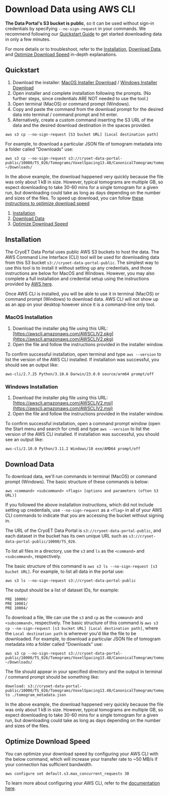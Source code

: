 # Download Data using AWS CLI

**The Data Portal's S3 bucket is public**, so it can be used without sign-in credentials by specifying `--no-sign-request` in your commands. We recommend following our [Quickstart Guide](#quickstart) to get started downloading data in only a few minutes.
  
For more details or to troubleshoot, refer to the [Installation](#installation), [Download Data](#download-data), and [Optimize Download Speed](#optimize-download-speed) in-depth explanations.
  
  ## Quickstart
  
  1. Download the installer: [MacOS Installer Download](https://awscli.amazonaws.com/AWSCLIV2.pkg) / [Windows Installer Download](https://awscli.amazonaws.com/AWSCLIV2.msi)
  2. Open installer and complete installation following the prompts. (No further steps, since credentials ARE NOT needed to use the tool.)
  3. Open terminal (MacOS) or command prompt (Windows).
  4. Copy and paste the command from the download prompt for the desired data into terminal / command prompt and hit enter.
  5. Alternatively, create a custom command inserting the S3 URL of the data and the desired download destination in the spaces provided.
  
  ```
  aws s3 cp --no-sign-request [S3 bucket URL] [Local destination path]
  ```
  
  For example, to download a particular JSON file of tomogram metadata into a folder called "Downloads" use:
  
  ```
  aws s3 cp --no-sign-request s3://cryoet-data-portal-public/10000/TS_026/Tomograms/VoxelSpacing13.48/CanonicalTomogram/tomogram_metadata.json ~/Downloads/
  ```
  
  In the above example, the download happened very quickly because the file was only about 1 kB in size. However, typical tomograms are multiple GB, so expect downloading to take 30-60 mins for a single tomogram for a given run, but downloading could take as long as days depending on the number and sizes of the files. To speed up download, you can follow [these instructions to optimize download speed](#optimize-download-speed)

  1. [Installation](#installation)
  2. [Download Data](#download-data)
  3. [Optimize Download Speed](#optimize-download-speed)
  
  ## Installation
  
  The CryoET Data Portal uses public AWS S3 buckets to host the data. The AWS Command Line Interface (CLI) tool will be used for downloading data from this S3 bucket `s3://cryoet-data-portal-public`. The simplest way to use this tool is to install it without setting up any credentials, and those instructions are below for MacOS and Windows. However, you may also complete a full installation and credential setup using the instructions provided by [AWS here](https://docs.aws.amazon.com/cli/latest/userguide/getting-started-install.html).
  
  Once AWS CLI is installed, you will be able to use it in terminal (MacOS) or command prompt (Windows) to download data. AWS CLI will not show up as an app on your desktop however since it is a command-line only tool.
  
  ### MacOS Installation
  
  1. Download the installer pkg file using this URL: [https://awscli.amazonaws.com/AWSCLIV2.pkg](https://awscli.amazonaws.com/AWSCLIV2.pkg)
  2. Open the file and follow the instructions provided in the installer window.
  
  To confirm successful installation, open terminal and type `aws --version` to list the version of the AWS CLI installed. If installation was successful, you should see an output like:
  ```
  aws-cli/2.7.25 Python/3.10.6 Darwin/23.0.0 source/arm64 prompt/off
  ```
  
  ### Windows Installation
  
  1. Download the installer pkg file using this URL: [https://awscli.amazonaws.com/AWSCLIV2.msi](https://awscli.amazonaws.com/AWSCLIV2.msi)
  2. Open the file and follow the instructions provided in the installer window.
  
  To confirm successful installation, open a command prompt window (open the Start menu and search for cmd) and type `aws --version` to list the version of the AWS CLI installed. If installation was successful, you should see an output like:
  
  ```
  aws-cli/2.10.0 Python/3.11.2 Windows/10 exe/AMD64 prompt/off
  ```
  
  ## Download Data
  
  To download data, we'll run commands in terminal (MacOS) or command prompt (Windows). The basic structure of these commands is below:
  
  ```
  aws <command> <subcommand> <flags> [options and parameters (often S3 URL)]
  ```
  
  If you followed the above installation instructions, which did not include setting up credentials, use `--no-sign-request` as a `<flag>` in all of your AWS CLI commands to indicate that you are accessing the bucket without signing in.
  
  The URL of the CryoET Data Portal is `s3://cryoet-data-portal-public`, and each dataset in the bucket has its own unique URL such as `s3://cryoet-data-portal-public/10000/TS_026`.
  
  To list all files in a directory, use the `s3` and `ls` as the `<command>` and `<subcommand>`, respectively.
  
  The basic structure of this command is `aws s3 ls --no-sign-request [s3 bucket URL]`. For example, to list all data in the portal use:
  
  ```
  aws s3 ls --no-sign-request s3://cryoet-data-portal-public
  ```
  
  The output should be a list of dataset IDs, for example:
  
  ```
  PRE 10000/
  PRE 10001/
  PRE 10004/
  ```
  
  To download a file, We can use the `s3` and `cp` as the `<command>` and `<subcommand>`, respectively. The basic structure of this command is `aws s3 cp --no-sign-request [s3 bucket URL] [Local destination path]`, where the `Local destination path` is wherever you'd like the file to be downloaded. For example, to download a particular JSON file of tomogram metadata into a folder called "Downloads" use:
  
  ```
  aws s3 cp --no-sign-request s3://cryoet-data-portal-public/10000/TS_026/Tomograms/VoxelSpacing13.48/CanonicalTomogram/tomogram_metadata.json ~/Downloads/
  ```
  
  The file should appear in your specified directory and the output in terminal / command prompt should be something like:
  
  ```
  download: s3://cryoet-data-portal-public/10000/TS_026/Tomograms/VoxelSpacing13.48/CanonicalTomogram/tomogram_metadata.json to ./tomogram_metadata.json
  ```
  
  In the above example, the download happened very quickly because the file was only about 1 kB in size. However, typical tomograms are multiple GB, so expect downloading to take 30-60 mins for a single tomogram for a given run, but downloading could take as long as days depending on the number and sizes of the files.
  
  ## Optimize Download Speed
  
  You can optimize your download speed by configuring your AWS CLI with the below command, which will increase your transfer rate to ~50 MB/s if your connection has sufficient bandwidth.
  ```
  aws configure set default.s3.max_concurrent_requests 30
  ```
  
  To learn more about configuring your AWS CLI, refer to the [documentation here](https://docs.aws.amazon.com/cli/latest/topic/s3-config.html).
